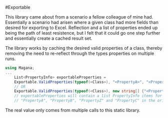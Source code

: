 #Exportable

This library came about from a scenario a fellow colleague of mine had. Essentially
a scenario had arisen where a given class had more fields than desired for exporting to 
Excel. Reflection and a list of properties ended up being the path of least resistence,
but I felt that it could go one step further and essentially create a cached result set.

The library works by caching the desired valid properties of a class, thereby 
removing the need to re-reflect through the types properties on multiple runs.

```csharp
using Magana;
...
    List<PropertyInfo> exportableProperties = 
	Exportable.ValidProperties(typeof(<Class>), "<PropertyA>", "<PropertyB>", "<PropertyZ>", "<PropertyC>");
	// OR
	Exportable.ValidProperties(typeof(<Class>), new string[] {"<PropertyA>", "<PropertyB>", "<PropertyZ>", "<PropertyC>"});
    // exportableProperties will contain a list PropertyInfo items for the properties named
    // "PropertyA", "PropertyB", "PropertyZ" and "PropertyC" in the original order

```

The real value only comes from multiple calls to this static library.
